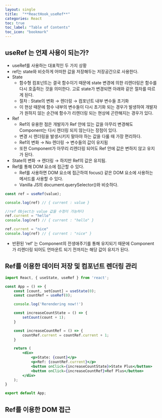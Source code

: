 ```yaml
---
layout: single
title:  "**ReactHook_useRef**"
categories: React
toc: true
toc_label: "Table of Contents"
toc_icon: "bookmark"
---
```



## useRef 는 언제 사용이 되는가?

- useRef를 사용하는 대표적인 두 가지 상황
- ref는 state와 비슷하게 어떠한 값을 저장해두는 저장공간으로 사용한다.
- State
  - 함수형 컴포넌트는 결국 함수이기 때문에 state 변경에 의한 리렌더링은 함수를 다시 호출하는 것을 의미한다. 고로 state가 변경되면 아래와 같은 절차를 따르게 된다.
  - 절차 : State의 변화 → 렌더링 → 컴포넌트 내부 변수들 초기화
  - 이 현상 때문에 함수 내부의 변수들이 다시 초기화 되는 경우가 발생하여 개발자가 원하지 않는 순간에 함수가 리렌더링 되는 현상에 곤란해지는 경우가 있다.
- Ref
  - Ref의 유용한 점은 개발자가 Ref 안에 있는 값을 아무리 변경해도 Component는 다시 렌더링 되지 않는다는 장점이 있다.
  - 변경 시 렌더링을 발생시키지 말아야 하는 값을 다룰 때 가장 편리하다.
  - Ref의 변화 → No 렌더링 → 변수들의 값이 유지됨
  - 또한 Component가 아무리 리렌더링 되어도 Ref 안에 값은 변하지 않고 유지가 된다.
- State의 변화 → 렌더링 → 하지만 Ref의 값은 유지됨.
- Ref를 통해 DOM 요소에 접근할 수 있다.
  - Ref를 사용하면 DOM 요소에 접근하여 focus() 같은 DOM 요소에 사용하는 메서드를 사용할 수 있다.
  - Vanilla JS의 document.querySelector()와 비슷하다.

```jsx
const ref = useRef(value);

console.log(ref) // { current : value }

//ref Object는 value 값을 수정이 가능하다
ref.current = "hello"
console.log(ref) // { current : "hello" }

ref.current = "nice"
console.log(ref) // { current : "nice" }
```

- 반환된 ‘ref’ 는 Component의 전생애주기를 통해 유지되기 때문에 Component가 리렌더링 되어도 언마운트 되기 전까지는 해당 값이 유지가 된다.

## Ref를 이용한 데이터 저장 및 컴포넌트 렌더링 관리

```jsx
import React, { useState, useRef } from 'react';

const App = () => {
	const [count, setCount] = useState(0);
	const countRef = useRef(0);

	console.log('Rerendering now!!')

	const increaseCountState = () => {
		setCount(count + 1);
	}

	const increaseCountRef = () => {
		countRef.current = countRef.current + 1;
	}

	return (
		<div>
			<p>State: {count}</p>
			<p>Ref: {countRef.current}</p>
			<button onClick={increaseCountState}>State Plus</button>
			<button onClick={increaseCountRef}>Ref Plus</button>
		</div>
	);
}

export default App;
```

## Ref를 이용한 DOM 접근